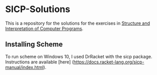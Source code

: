 # SICP-Solutions

This is a repository for the solutions for the exercises in [Structure and Interpretation of Computer Programs](https://mitpress.mit.edu/sites/default/files/sicp/index.html).

## Installing Scheme

To run scheme on Windows 10, I used DrRacket with the sicp package. Instructions are available [here] (https://docs.racket-lang.org/sicp-manual/index.html).
